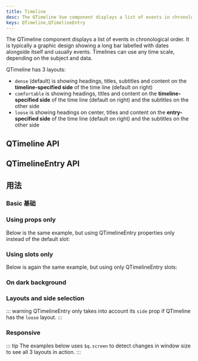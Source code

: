 ```yaml
---
title: Timeline
desc: The QTimeline Vue component displays a list of events in chronological order. It is typically a graphic design showing a long bar labelled with dates alongside itself and usually events.
keys: QTimeline,QTimelineEntry
---
```

The QTimeline component displays a list of events in chronological order. It is typically a graphic design showing a long bar labelled with dates alongside itself and usually events. Timelines can use any time scale, depending on the subject and data.

QTimeline has 3 layouts:

* `dense` (default) is showing headings, titles, subtitles and content on the **timeline-specified side** of the time line (default on right)
* `comfortable` is showing headings, titles and content on the **timeline-specified side** of the time line (default on right) and the subtitles on the other side
* `loose` is showing headings on center, titles and content on the **entry-specified side** of the time line (default on right) and the subtitles on the other side

## QTimeline API
<doc-api file="QTimeline" />

## QTimelineEntry API
<doc-api file="QTimelineEntry" />

## 用法

### Basic 基础

<doc-example title="Basic" file="QTimeline/Basic" scrollable />

### Using props only

Below is the same example, but using QTimelineEntry properties only instead of the default slot:

<doc-example title="Props only" file="QTimeline/PropsOnly" scrollable />

### Using slots only

Below is again the same example, but using only QTimelineEntry slots:

<doc-example title="Slots only" file="QTimeline/SlotsOnly" scrollable />

### On dark background

<doc-example title="On a dark background" file="QTimeline/Dark" dark scrollable />

### Layouts and side selection

::: warning
QTimelineEntry only takes into account its `side` prop if QTimeline has the `loose` layout.
:::

<doc-example title="Layouts and side selection" file="QTimeline/Layouts" scrollable />

### Responsive

::: tip
The examples below uses `$q.screen` to detect changes in window size to see all 3 layouts in action.
:::

<doc-example title="Responsive layout" file="QTimeline/Responsive" scrollable />

